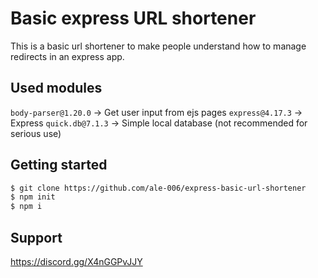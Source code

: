 # Basic express URL shortener
This is a basic url shortener to make people understand how to manage redirects in an express app.

## Used modules
`body-parser@1.20.0` → Get user input from ejs pages
`express@4.17.3` → Express
`quick.db@7.1.3` → Simple local database (not recommended for serious use)

## Getting started
```sh
$ git clone https://github.com/ale-006/express-basic-url-shortener
$ npm init
$ npm i
```

## Support
https://discord.gg/X4nGGPvJJY
